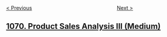 <!--|This file generated by command(leetcode description); DO NOT EDIT.    |-->
<!--+----------------------------------------------------------------------+-->
<!--|@author    openset <openset.wang@gmail.com>                           |-->
<!--|@link      https://github.com/openset                                 |-->
<!--|@home      https://github.com/openset/leetcode                        |-->
<!--+----------------------------------------------------------------------+-->

[< Previous](https://github.com/openset/leetcode/tree/master/problems/product-sales-analysis-ii "Product Sales Analysis II")
　　　　　　　　　　　　　　　　
[Next >](https://github.com/openset/leetcode/tree/master/problems/greatest-common-divisor-of-strings "Greatest Common Divisor of Strings")

## [1070. Product Sales Analysis III (Medium)](https://leetcode.com/problems/product-sales-analysis-iii "")


